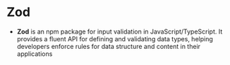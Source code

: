# Zod 

- **Zod** is an npm package for input validation in JavaScript/TypeScript. It provides a fluent API for defining and validating data types, helping developers enforce rules for data structure and content in their applications